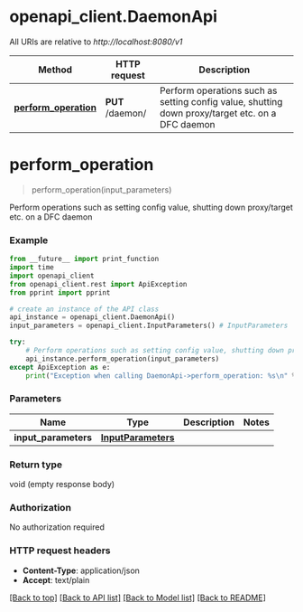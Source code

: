 # openapi_client.DaemonApi

All URIs are relative to *http://localhost:8080/v1*

Method | HTTP request | Description
------------- | ------------- | -------------
[**perform_operation**](DaemonApi.md#perform_operation) | **PUT** /daemon/ | Perform operations such as setting config value, shutting down proxy/target etc. on a DFC daemon


# **perform_operation**
> perform_operation(input_parameters)

Perform operations such as setting config value, shutting down proxy/target etc. on a DFC daemon

### Example
```python
from __future__ import print_function
import time
import openapi_client
from openapi_client.rest import ApiException
from pprint import pprint

# create an instance of the API class
api_instance = openapi_client.DaemonApi()
input_parameters = openapi_client.InputParameters() # InputParameters | 

try:
    # Perform operations such as setting config value, shutting down proxy/target etc. on a DFC daemon
    api_instance.perform_operation(input_parameters)
except ApiException as e:
    print("Exception when calling DaemonApi->perform_operation: %s\n" % e)
```

### Parameters

Name | Type | Description  | Notes
------------- | ------------- | ------------- | -------------
 **input_parameters** | [**InputParameters**](InputParameters.md)|  | 

### Return type

void (empty response body)

### Authorization

No authorization required

### HTTP request headers

 - **Content-Type**: application/json
 - **Accept**: text/plain

[[Back to top]](#) [[Back to API list]](../README.md#documentation-for-api-endpoints) [[Back to Model list]](../README.md#documentation-for-models) [[Back to README]](../README.md)

